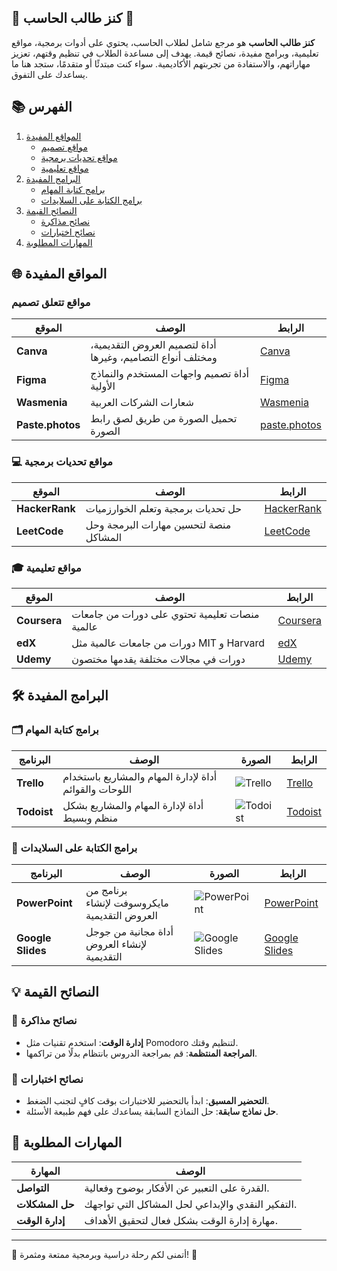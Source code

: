 ## 🌟 كنز طالب الحاسب 🌟

**كنز طالب الحاسب** هو مرجع شامل لطلاب الحاسب، يحتوي على أدوات برمجية، مواقع تعليمية، وبرامج مفيدة، نصائح قيمة. يهدف إلى مساعدة الطلاب في تنظيم وقتهم، تعزيز مهاراتهم، والاستفادة من تجربتهم الأكاديمية. سواء كنت مبتدئًا أو متقدمًا، ستجد هنا ما يساعدك على التفوق.

## 📚 الفهرس

1.  [المواقع المفيدة](#-%D8%A7%D9%84%D9%85%D9%88%D8%A7%D9%82%D8%B9-%D8%A7%D9%84%D9%85%D9%81%D9%8A%D8%AF%D8%A9)
    *   [مواقع تصميم](#-%D9%85%D9%88%D8%A7%D9%82%D8%B9-%D8%AA%D8%B5%D9%85%D9%8A%D9%85)
    *   [مواقع تحديات برمجية](#-%D9%85%D9%88%D8%A7%D9%82%D8%B9-%D8%AA%D8%AD%D8%AF%D9%8A%D8%A7%D8%AA-%D8%A8%D8%B1%D9%85%D8%AC%D9%8A%D8%A9)
    *   [مواقع تعليمية](#-%D9%85%D9%88%D8%A7%D9%82%D8%B9-%D8%AA%D8%B9%D9%84%D9%8A%D9%85%D9%8A%D8%A9)
2.  [البرامج المفيدة](#-%D8%A7%D9%84%D8%A8%D8%B1%D8%A7%D9%85%D8%AC-%D8%A7%D9%84%D9%85%D9%81%D9%8A%D8%AF%D8%A9)
    *   [برامج كتابة المهام](#-%D8%A8%D8%B1%D8%A7%D9%85%D8%AC-%D9%83%D8%AA%D8%A7%D8%A8%D8%A9-%D8%A7%D9%84%D9%85%D9%87%D8%A7%D9%85)
    *   [برامج الكتابة على السلايدات](#-%D8%A8%D8%B1%D8%A7%D9%85%D8%AC-%D8%A7%D9%84%D9%83%D8%AA%D8%A7%D8%A8%D8%A9-%D8%B9%D9%84%D9%89-%D8%A7%D9%84%D8%B3%D9%84%D8%A7%D9%8A%D8%AF%D8%A7%D8%AA)
3.  [النصائح القيمة](#-%D8%A7%D9%84%D9%86%D8%B5%D8%A7%D8%A6%D8%AD-%D8%A7%D9%84%D9%82%D9%8A%D9%85%D8%A9)
    *   [نصائح مذاكرة](#-%D9%86%D8%B5%D8%A7%D8%A6%D8%AD-%D9%85%D8%B0%D8%A7%D9%83%D8%B1%D8%A9)
    *   [نصائح اختبارات](#-%D9%86%D8%B5%D8%A7%D8%A6%D8%AD-%D8%A7%D8%AE%D8%AA%D8%A8%D8%A7%D8%B1%D8%A7%D8%AA)
4.  [المهارات المطلوبة](#-%D8%A7%D9%84%D9%85%D9%87%D8%A7%D8%B1%D8%A7%D8%AA-%D8%A7%D9%84%D9%85%D8%B7%D9%84%D9%88%D8%A8%D8%A9)

## 🌐 المواقع المفيدة

### مواقع تتعلق تصميم

| الموقع | الوصف | الرابط |
| --- | --- | --- |
| **Canva** | أداة لتصميم العروض التقديمية، ومختلف أنواع التصاميم، وغيرها | [Canva](https://www.canva.com/) |
| **Figma** | أداة تصميم واجهات المستخدم والنماذج الأولية | [Figma](https://www.figma.com/) |
| **Wasmenia** | شعارات الشركات العربية | [Wasmenia](https://wasmenia.com) |
| **Paste.photos** | تحميل الصورة من طريق لصق رابط الصورة | [paste.photos](https://www.paste.photos/) |

### 💻 مواقع تحديات برمجية

| الموقع | الوصف | الرابط |
| --- | --- | --- |
| **HackerRank** | حل تحديات برمجية وتعلم الخوارزميات | [HackerRank](https://www.hackerrank.com/) |
| **LeetCode** | منصة لتحسين مهارات البرمجة وحل المشاكل | [LeetCode](https://leetcode.com/) |

### 🎓 مواقع تعليمية

| الموقع | الوصف | الرابط |
| --- | --- | --- |
| **Coursera** | منصات تعليمية تحتوي على دورات من جامعات عالمية | [Coursera](https://www.coursera.org/) |
| **edX** | دورات من جامعات عالمية مثل MIT و Harvard | [edX](https://www.edx.org/) |
| **Udemy** | دورات في مجالات مختلفة يقدمها مختصون | [Udemy](https://www.udemy.com/) |

## 🛠️ البرامج المفيدة

### 🗂️ برامج كتابة المهام

| البرنامج | الوصف | الصورة | الرابط |
| --- | --- | --- | --- |
| **Trello** | أداة لإدارة المهام والمشاريع باستخدام اللوحات والقوائم | ![Trello](https://example.com/trello-image.png) | [Trello](https://trello.com/) |
| **Todoist** | أداة لإدارة المهام والمشاريع بشكل منظم وبسيط | ![Todoist](https://example.com/todoist-image.png) | [Todoist](https://todoist.com/) |

### 📝 برامج الكتابة على السلايدات

| البرنامج | الوصف | الصورة | الرابط |
| --- | --- | --- | --- |
| **PowerPoint** | برنامج من مايكروسوفت لإنشاء العروض التقديمية | ![PowerPoint](https://example.com/powerpoint-image.png) | [PowerPoint](https://www.microsoft.com/en-us/microsoft-365/powerpoint) |
| **Google Slides** | أداة مجانية من جوجل لإنشاء العروض التقديمية | ![Google Slides](https://example.com/google-slides-image.png) | [Google Slides](https://www.google.com/slides/about/) |

## 💡 النصائح القيمة

### 📖 نصائح مذاكرة

*   **إدارة الوقت**: استخدم تقنيات مثل Pomodoro لتنظيم وقتك.
*   **المراجعة المنتظمة**: قم بمراجعة الدروس بانتظام بدلًا من تراكمها.

### 📝 نصائح اختبارات

*   **التحضير المسبق**: ابدأ بالتحضير للاختبارات بوقت كافٍ لتجنب الضغط.
*   **حل نماذج سابقة**: حل النماذج السابقة يساعدك على فهم طبيعة الأسئلة.

## 🎯 المهارات المطلوبة

| المهارة | الوصف |
| --- | --- |
| **التواصل** | القدرة على التعبير عن الأفكار بوضوح وفعالية. |
| **حل المشكلات** | التفكير النقدي والإبداعي لحل المشاكل التي تواجهك. |
| **إدارة الوقت** | مهارة إدارة الوقت بشكل فعال لتحقيق الأهداف. |

---

🌟 أتمنى لكم رحلة دراسية وبرمجية ممتعة ومثمرة! 🌟

